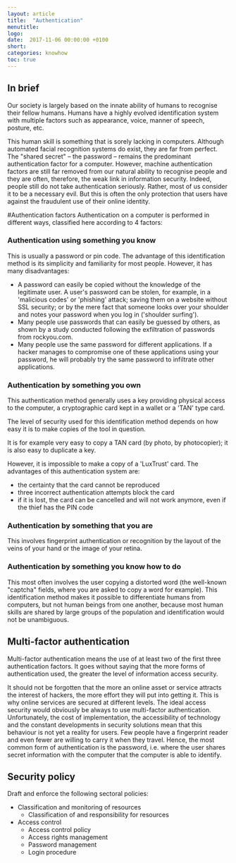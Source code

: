 ```yaml
---
layout: article
title:  "Authentication"
menutitle:
logo:
date:  2017-11-06 00:00:00 +0100
short:
categories: knowhow
toc: true
---
```


## In brief
Our society is largely based on the innate ability of humans to recognise their fellow humans. Humans have a highly evolved identification system with multiple factors such as appearance, voice, manner of speech, posture, etc.

This human skill is something that is sorely lacking in computers. Although automated facial recognition systems do exist, they are far from perfect. The "shared secret" – the password – remains the predominant authentication factor for a computer. However, machine authentication factors are still far removed from our natural ability to recognise people and they are often, therefore, the weak link in information security. Indeed, people still do not take authentication seriously. Rather, most of us consider it to be a necessary evil. But this is often the only protection that users have against the fraudulent use of their online identity.

#Authentication factors
Authentication on a computer is performed in different ways, classified here according to 4 factors:

### Authentication using something you know
This is usually a password or pin code. The advantage of this identification method is its simplicity and familiarity for most people. However, it has many disadvantages:

* A password can easily be copied without the knowledge of the legitimate user. A user's password can be stolen, for example, in a 'malicious codes' or 'phishing' attack; saving them on a website without SSL security; or by the mere fact that someone looks over your shoulder and notes your password when you log in ('shoulder surfing').
* Many people use passwords that can easily be guessed by others, as shown by a study conducted following the exfiltration of passwords from rockyou.com.
* Many people use the same password for different applications. If a hacker manages to compromise one of these applications using your password, he will probably try the same password to infiltrate other applications.

### Authentication by something you own
This authentication method generally uses a key providing physical access to the computer, a cryptographic card kept in a wallet or a 'TAN' type card.

The level of security used for this identification method depends on how easy it is to make copies of the tool in question.

It is for example very easy to copy a TAN card (by photo, by photocopier); it is also easy to duplicate a key.

However, it is impossible to make a copy of a 'LuxTrust' card. The advantages of this authentication system are:

* the certainty that the card cannot be reproduced
* three incorrect authentication attempts block the card
* if it is lost, the card can be cancelled and will not work anymore, even if the thief has the PIN code

### Authentication by something that you are
This involves fingerprint authentication or recognition by the layout of the veins of your hand or the image of your retina.

### Authentication by something you know how to do
This most often involves the user copying a distorted word (the well-known "captcha" fields, where you are asked to copy a word for example). This identification method makes it possible to differentiate humans from computers, but not human beings from one another, because most human skills are shared by large groups of the population and identification would not be unambiguous.

## Multi-factor authentication
Multi-factor authentication means the use of at least two of the first three authentication factors. It goes without saying that the more forms of authentication used, the greater the level of information access security.

It should not be forgotten that the more an online asset or service attracts the interest of hackers, the more effort they will put into getting it. This is why online services are secured at different levels. The ideal access security would obviously be always to use multi-factor authentication. Unfortunately, the cost of implementation, the accessibility of technology and the constant developments in security solutions mean that this behaviour is not yet a reality for users. Few people have a fingerprint reader and even fewer are willing to carry it when they travel. Hence, the most common form of authentication is the password, i.e. where the user shares secret information with the computer that the computer is able to identify.

## Security policy
Draft and enforce the following sectoral policies:

* Classification and monitoring of resources
  * Classification of and responsibility for resources
* Access control
  * Access control policy
  * Access rights management
  * Password management
  * Login procedure
